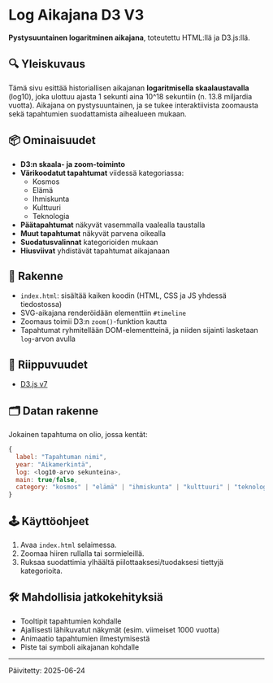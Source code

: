 # Log Aikajana D3 V3

**Pystysuuntainen logaritminen aikajana**, toteutettu HTML:llä ja D3.js:llä.

## 🔍 Yleiskuvaus

Tämä sivu esittää historiallisen aikajanan **logaritmisella skaalaustavalla** (log10), joka ulottuu ajasta 1 sekunti aina 10^18 sekuntiin (n. 13.8 miljardia vuotta). Aikajana on pystysuuntainen, ja se tukee interaktiivista zoomausta sekä tapahtumien suodattamista aihealueen mukaan.

## 📦 Ominaisuudet

- **D3:n skaala- ja zoom-toiminto**
- **Värikoodatut tapahtumat** viidessä kategoriassa:
  - Kosmos
  - Elämä
  - Ihmiskunta
  - Kulttuuri
  - Teknologia
- **Päätapahtumat** näkyvät vasemmalla vaalealla taustalla
- **Muut tapahtumat** näkyvät parvena oikealla
- **Suodatusvalinnat** kategorioiden mukaan
- **Hiusviivat** yhdistävät tapahtumat aikajanaan

## 🧠 Rakenne

- `index.html`: sisältää kaiken koodin (HTML, CSS ja JS yhdessä tiedostossa)
- SVG-aikajana renderöidään elementtiin `#timeline`
- Zoomaus toimii D3:n `zoom()`-funktion kautta
- Tapahtumat ryhmitellään DOM-elementteinä, ja niiden sijainti lasketaan `log`-arvon avulla

## 📁 Riippuvuudet

- [D3.js v7](https://d3js.org/)

## 🗂️ Datan rakenne

Jokainen tapahtuma on olio, jossa kentät:

```js
{
  label: "Tapahtuman nimi",
  year: "Aikamerkintä",
  log: <log10-arvo sekunteina>,
  main: true/false,
  category: "kosmos" | "elämä" | "ihmiskunta" | "kulttuuri" | "teknologia"
}
```

## 🕹️ Käyttöohjeet

1. Avaa `index.html` selaimessa.
2. Zoomaa hiiren rullalla tai sormieleillä.
3. Ruksaa suodattimia ylhäältä piilottaaksesi/tuodaksesi tiettyjä kategorioita.

## 🛠️ Mahdollisia jatkokehityksiä

- Tooltipit tapahtumien kohdalle
- Ajallisesti lähikuvatut näkymät (esim. viimeiset 1000 vuotta)
- Animaatio tapahtumien ilmestymisestä
- Piste tai symboli aikajanan kohdalle

---

Päivitetty: 2025-06-24
